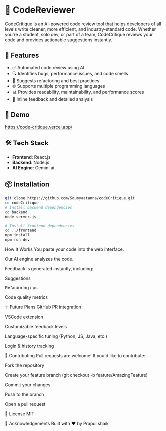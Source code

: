 # 🧠 CodeReviewer


CodeCritique is an AI-powered code review tool that helps developers of all levels write cleaner, more efficient, and industry-standard code. Whether you're a student, solo dev, or part of a team, CodeCritique reviews your code and provides actionable suggestions instantly.

## 🚀 Features

- ✅ Automated code review using AI
- 🔍 Identifies bugs, performance issues, and code smells
- 🧹 Suggests refactoring and best practices
- 🌐 Supports multiple programming languages
- 📊 Provides readability, maintainability, and performance scores
- 💬 Inline feedback and detailed analysis

## 📸 Demo
https://code-critique.vercel.app/

## 🛠️ Tech Stack

- **Frontend**: React.js
- **Backend**: Node.js  
- **AI Engine**: Gemini ai
## 📦 Installation

```bash
git clone https://github.com/Soumyaatanna/codeCritique.git
cd codeCritique
# Install backend dependencies
cd backend
node server.js

# Install frontend dependencies
cd ../frontend
npm install
npm run dev
```
How It Works
You paste your code into the web interface.

Our AI engine analyzes the code.

Feedback is generated instantly, including:

Suggestions

Refactoring tips

Code quality metrics

✨ Future Plans
GitHub PR integration

VSCode extension

Customizable feedback levels

Language-specific tuning (Python, JS, Java, etc.)

Login & history tracking

📢 Contributing
Pull requests are welcome! If you'd like to contribute:

Fork the repository

Create your feature branch (git checkout -b feature/AmazingFeature)

Commit your changes

Push to the branch

Open a pull request

📄 License
MIT

🙌 Acknowledgements
Built with ❤️ by Prapul shaik


